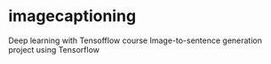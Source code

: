 # imagecaptioning
Deep learning with Tensofflow course
Image-to-sentence generation project using Tensorflow
